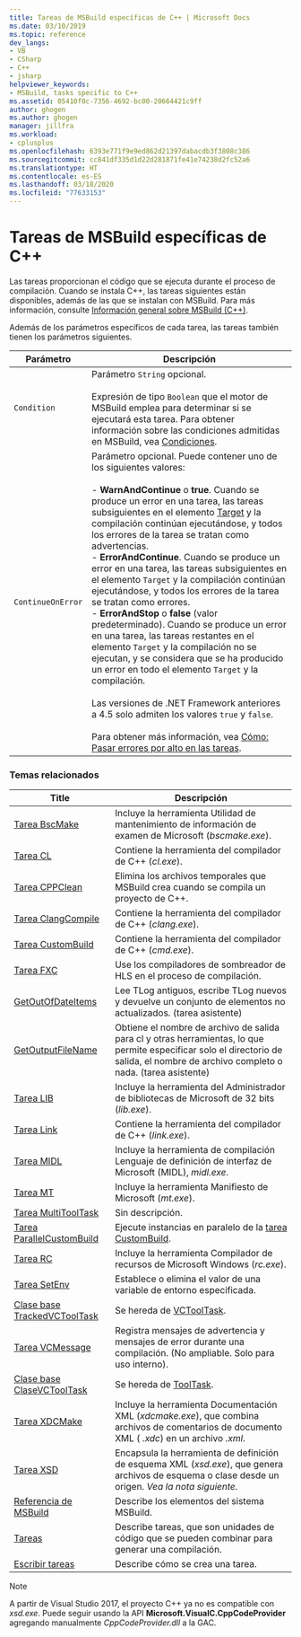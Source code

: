 ```yaml
---
title: Tareas de MSBuild específicas de C++ | Microsoft Docs
ms.date: 03/10/2019
ms.topic: reference
dev_langs:
- VB
- CSharp
- C++
- jsharp
helpviewer_keywords:
- MSBuild, tasks specific to C++
ms.assetid: 05410f0c-7356-4692-bc00-20664421c9ff
author: ghogen
ms.author: ghogen
manager: jillfra
ms.workload:
- cplusplus
ms.openlocfilehash: 6393e771f9e9ed862d21397dabacdb3f3808c386
ms.sourcegitcommit: cc841df335d1d22d281871fe41e74238d2fc52a6
ms.translationtype: HT
ms.contentlocale: es-ES
ms.lasthandoff: 03/18/2020
ms.locfileid: "77633153"
---
```

# <a name="msbuild-tasks-specific-to-c"></a>Tareas de MSBuild específicas de C++

Las tareas proporcionan el código que se ejecuta durante el proceso de compilación. Cuando se instala C++, las tareas siguientes están disponibles, además de las que se instalan con MSBuild. Para más información, consulte [Información general sobre MSBuild (C++)](/cpp/build/msbuild-visual-cpp-overview).

 Además de los parámetros específicos de cada tarea, las tareas también tienen los parámetros siguientes.

| Parámetro | Descripción |
|-------------------| - |
| `Condition` | Parámetro `String` opcional.<br /><br /> Expresión de tipo `Boolean` que el motor de MSBuild emplea para determinar si se ejecutará esta tarea. Para obtener información sobre las condiciones admitidas en MSBuild, vea [Condiciones](../msbuild/msbuild-conditions.md). |
| `ContinueOnError` | Parámetro opcional. Puede contener uno de los siguientes valores:<br /><br /> -   **WarnAndContinue** o **true**. Cuando se produce un error en una tarea, las tareas subsiguientes en el elemento [Target](../msbuild/target-element-msbuild.md) y la compilación continúan ejecutándose, y todos los errores de la tarea se tratan como advertencias.<br />-   **ErrorAndContinue**. Cuando se produce un error en una tarea, las tareas subsiguientes en el elemento `Target` y la compilación continúan ejecutándose, y todos los errores de la tarea se tratan como errores.<br />-   **ErrorAndStop** o **false** (valor predeterminado). Cuando se produce un error en una tarea, las tareas restantes en el elemento `Target` y la compilación no se ejecutan, y se considera que se ha producido un error en todo el elemento `Target` y la compilación.<br /><br /> Las versiones de .NET Framework anteriores a 4.5 solo admiten los valores `true` y `false`.<br /><br /> Para obtener más información, vea [Cómo: Pasar errores por alto en las tareas](../msbuild/how-to-ignore-errors-in-tasks.md). |

### <a name="related-topics"></a>Temas relacionados

|Title|Descripción|
|-----------|-----------------|
|[Tarea BscMake](../msbuild/bscmake-task.md)|Incluye la herramienta Utilidad de mantenimiento de información de examen de Microsoft (*bscmake.exe*).|
|[Tarea CL](../msbuild/cl-task.md)|Contiene la herramienta del compilador de C++ (*cl.exe*).|
|[Tarea CPPClean](../msbuild/cppclean-task.md)|Elimina los archivos temporales que MSBuild crea cuando se compila un proyecto de C++.|
|[Tarea ClangCompile](../msbuild/clangcompile-task.md)|Contiene la herramienta del compilador de C++ (*clang.exe*).|
|[Tarea CustomBuild](../msbuild/custombuild-task.md)|Contiene la herramienta del compilador de C++ (*cmd.exe*).|
|[Tarea FXC](../msbuild/fxc-task.md)|Use los compiladores de sombreador de HLS en el proceso de compilación.|
|[GetOutOfDateItems](../msbuild/getoutofdateitems-task.md)|Lee TLog antiguos, escribe TLog nuevos y devuelve un conjunto de elementos no actualizados. (tarea asistente)|
|[GetOutputFileName](../msbuild/getoutputfilename-task.md)|Obtiene el nombre de archivo de salida para cl y otras herramientas, lo que permite especificar solo el directorio de salida, el nombre de archivo completo o nada. (tarea asistente)|
|[Tarea LIB](../msbuild/lib-task.md)|Incluye la herramienta del Administrador de bibliotecas de Microsoft de 32 bits (*lib.exe*).|
|[Tarea Link](../msbuild/link-task.md)|Contiene la herramienta del compilador de C++ (*link.exe*).|
|[Tarea MIDL](../msbuild/midl-task.md)|Incluye la herramienta de compilación Lenguaje de definición de interfaz de Microsoft (MIDL), *midl.exe*.|
|[Tarea MT](../msbuild/mt-task.md)|Incluye la herramienta Manifiesto de Microsoft (*mt.exe*).|
|[Tarea MultiToolTask](../msbuild/multitooltask-task.md)|Sin descripción.|
|[Tarea ParallelCustomBuild](../msbuild/parallelcustombuild-task.md)|Ejecute instancias en paralelo de la [tarea CustomBuild](../msbuild/custombuild-task.md).|
|[Tarea RC](../msbuild/rc-task.md)|Incluye la herramienta Compilador de recursos de Microsoft Windows (*rc.exe*).|
|[Tarea SetEnv](../msbuild/setenv-task.md)|Establece o elimina el valor de una variable de entorno especificada.|
|[Clase base TrackedVCToolTask](../msbuild/trackedvctooltask-base-class.md)|Se hereda de [VCToolTask](../msbuild/vctooltask-base-class.md).|
|[Tarea VCMessage](../msbuild/vcmessage-task.md)|Registra mensajes de advertencia y mensajes de error durante una compilación. (No ampliable. Solo para uso interno).|
|[Clase base ClaseVCToolTask](../msbuild/vctooltask-base-class.md)|Se hereda de [ToolTask](/dotnet/api/microsoft.build.utilities.tooltask).|
|[Tarea XDCMake](../msbuild/xdcmake-task.md)|Incluye la herramienta Documentación XML (*xdcmake.exe*), que combina archivos de comentarios de documento XML ( *.xdc*) en un archivo *.xml*.|
|[Tarea XSD](../msbuild/xsd-task.md)|Encapsula la herramienta de definición de esquema XML (*xsd.exe*), que genera archivos de esquema o clase desde un origen. *Vea la nota siguiente.*|
|[Referencia de MSBuild](../msbuild/msbuild-reference.md)|Describe los elementos del sistema MSBuild.|
|[Tareas](../msbuild/msbuild-tasks.md)|Describe tareas, que son unidades de código que se pueden combinar para generar una compilación.|
|[Escribir tareas](../msbuild/task-writing.md)|Describe cómo se crea una tarea.|

> [!NOTE]
> A partir de Visual Studio 2017, el proyecto C++ ya no es compatible con *xsd.exe*. Puede seguir usando la API **Microsoft.VisualC.CppCodeProvider** agregando manualmente *CppCodeProvider.dll* a la GAC.
